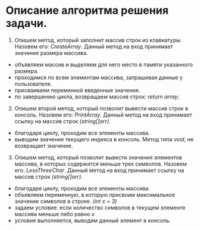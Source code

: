 # Описание алгоритма решения задачи.

1. Опишем метод, который заполнит массив строк из клавиатуры. Назовем его: *CreateArray*.
Данный метод на вход принимает значение размера массива. 
* объявляем массив и выделяем для него место в памяти указанного размера.
* проходимся по всем элементам массива, запрашивая данные у пользователя.
* присваиваем переменной введенные значения.
* по завершению цикла, возвращаем массив строк:
*return array;* 

2. Опишем второй метод, который позволит вывести массив строк в консоль. Назовем его: *PrintArray*.
Данный метод на вход принимает ссылку на массив строк *(string[]arr)*.
* благодаря циклу, проходим все элементы массива.
* выводим значение текущего индекса в консоль.
Метод типа *void*, не возвращает значение.

3. Опишем метод, который позволит вывести значения элементов массива, в которых содержится меньше трех символов. Назовем его: *LessThreeChar*. 
Данный метод на вход принимает ссылку на массив строк *(string[]arr)*.
* благодаря циклу, проходим все элементы массива. 
* объявляем переменную, в которую присвоим максимальное значение символов в строке. *(int x = 3)*
* задаем условие: 
если количество символов в текущем элементе массива меньше либо равно *x*
* условие выполняется, выводим данный элемент в консоль.